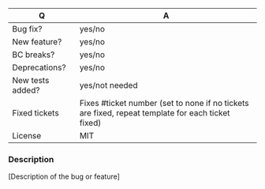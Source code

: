 <!-- Please change the Answers in the table below
     to reflect the contents of your pull request. -->

| Q                | A
| ---------------- | ---
| Bug fix?         | yes/no
| New feature?     | yes/no
| BC breaks?       | yes/no
| Deprecations?    | yes/no
| New tests added? | yes/not needed
| Fixed tickets    | Fixes #ticket number (set to none if no tickets are fixed, repeat template for each ticket fixed)
| License          | MIT

### Description

[Description of the bug or feature]
